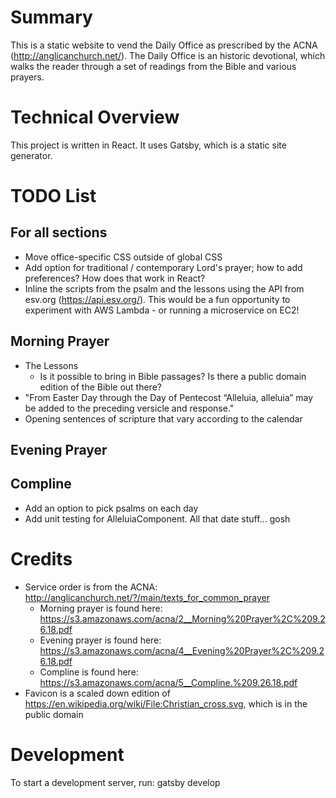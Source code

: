 # Summary

This is a static website to vend the Daily Office as prescribed by the ACNA
(http://anglicanchurch.net/).  The Daily Office is an historic devotional,
which walks the reader through a set of readings from the Bible and various
prayers.

# Technical Overview

This project is written in React. It uses Gatsby, which is a static site generator.

# TODO List

## For all sections
* Move office-specific CSS outside of global CSS
* Add option for traditional / contemporary Lord's prayer; how to add preferences? How does that work in React?
* Inline the scripts from the psalm and the lessons using the API from esv.org (https://api.esv.org/). This would be a fun opportunity to experiment with AWS Lambda - or running a microservice on EC2!

## Morning Prayer 
* The Lessons
    * Is it possible to bring in Bible passages? Is there a public domain edition of the Bible out there?
* "From Easter Day through the Day of Pentecost “Alleluia, alleluia” may be added to the preceding versicle and response."
* Opening sentences of scripture that vary according to the calendar

## Evening Prayer
## Compline
* Add an option to pick psalms on each day
* Add unit testing for AlleluiaComponent. All that date stuff... gosh

# Credits
* Service order is from the ACNA: http://anglicanchurch.net/?/main/texts_for_common_prayer
    * Morning prayer is found here: https://s3.amazonaws.com/acna/2__Morning%20Prayer%2C%209.26.18.pdf
    * Evening prayer is found here: https://s3.amazonaws.com/acna/4__Evening%20Prayer%2C%209.26.18.pdf
    * Compline is found here: https://s3.amazonaws.com/acna/5__Compline.%209.26.18.pdf
* Favicon is a scaled down edition of https://en.wikipedia.org/wiki/File:Christian_cross.svg, which is in the public domain

# Development
To start a development server, run: gatsby develop
